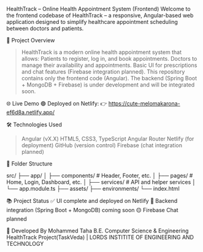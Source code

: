HealthTrack – Online Health Appointment System (Frontend)
Welcome to the frontend codebase of HealthTrack – a responsive, Angular-based web application designed to simplify healthcare appointment scheduling between doctors and patients.

📌 Project Overview
>HealthTrack is a modern online health appointment system that allows:
>Patients to register, log in, and book appointments.
>Doctors to manage their availability and appointments.
>Basic UI for prescriptions and chat features (Firebase integration planned).
>This repository contains only the frontend code (Angular). The backend (Spring Boot + MongoDB + Firebase) is under development and will be integrated soon.

🌐 Live Demo
🟢 Deployed on Netlify:
👉 https://cute-melomakarona-ef6d8a.netlify.app/

🛠️ Technologies Used
>Angular (vX.X)
>HTML5, CSS3, TypeScript
>Angular Router
>Netlify (for deployment)
>GitHub (version control)
>Firebase (chat integration planned)

📁 Folder Structure

src/
├── app/
│   ├── components/        # Header, Footer, etc.
│   ├── pages/             # Home, Login, Dashboard, etc.
│   ├── services/          # API and helper services
│   └── app.module.ts
├── assets/
├── environments/
└── index.html


📚 Project Status
✅ UI complete and deployed on Netlify
🔄 Backend integration (Spring Boot + MongoDB) coming soon
🟡 Firebase Chat planned

👤 Developed By
Mohammed Taha
B.E. Computer Science & Engineering
HealthTrack Project(TaskVeda) | LORDS INSTITITE OF ENGINEERING AND TECHNOLOGY

